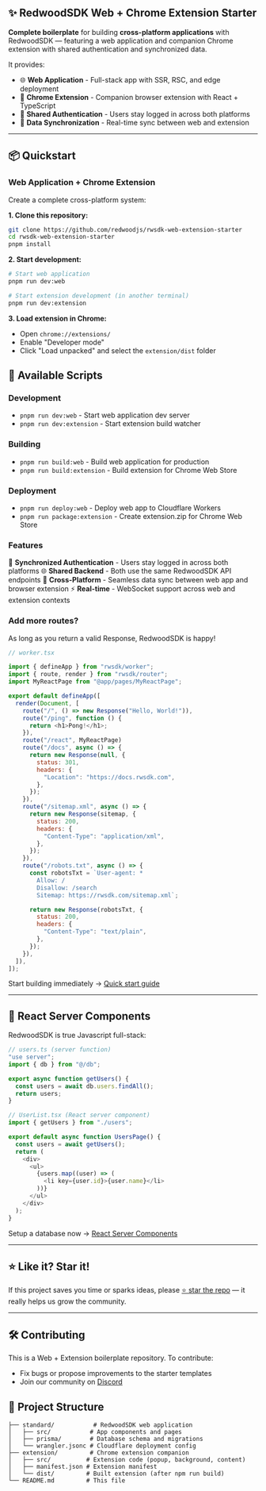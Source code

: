 ## ✨ RedwoodSDK Web + Chrome Extension Starter

**Complete boilerplate** for building **cross-platform applications** with RedwoodSDK — featuring a web application and companion Chrome extension with shared authentication and synchronized data.

It provides:

- 🌐 **Web Application** - Full-stack app with SSR, RSC, and edge deployment
- 🔧 **Chrome Extension** - Companion browser extension with React + TypeScript
- 🔄 **Shared Authentication** - Users stay logged in across both platforms
- 📱 **Data Synchronization** - Real-time sync between web and extension

---

## 📦 Quickstart

### Web Application + Chrome Extension

Create a complete cross-platform system:

**1. Clone this repository:**
```bash
git clone https://github.com/redwoodjs/rwsdk-web-extension-starter
cd rwsdk-web-extension-starter
pnpm install
```

**2. Start development:**
```bash
# Start web application
pnpm run dev:web

# Start extension development (in another terminal)
pnpm run dev:extension
```

**3. Load extension in Chrome:**
- Open `chrome://extensions/`
- Enable "Developer mode"
- Click "Load unpacked" and select the `extension/dist` folder

## 🚀 Available Scripts

### Development
- `pnpm run dev:web` - Start web application dev server
- `pnpm run dev:extension` - Start extension build watcher

### Building
- `pnpm run build:web` - Build web application for production
- `pnpm run build:extension` - Build extension for Chrome Web Store

### Deployment
- `pnpm run deploy:web` - Deploy web app to Cloudflare Workers
- `pnpm run package:extension` - Create extension.zip for Chrome Web Store

### Features

🔄 **Synchronized Authentication** - Users stay logged in across both platforms
🌐 **Shared Backend** - Both use the same RedwoodSDK API endpoints
📱 **Cross-Platform** - Seamless data sync between web app and browser extension
⚡ **Real-time** - WebSocket support across web and extension contexts

### Add more routes?

As long as you return a valid Response, RedwoodSDK is happy!

```js
// worker.tsx

import { defineApp } from "rwsdk/worker";
import { route, render } from "rwsdk/router";
import MyReactPage from "@app/pages/MyReactPage";

export default defineApp([
  render(Document, [
    route("/", () => new Response("Hello, World!")),
    route("/ping", function () {
      return <h1>Pong!</h1>;
    }),
    route("/react", MyReactPage)
    route("/docs", async () => {
      return new Response(null, {
        status: 301,
        headers: {
          "Location": "https://docs.rwsdk.com",
        },
      });
    }),
    route("/sitemap.xml", async () => {
      return new Response(sitemap, {
        status: 200,
        headers: {
          "Content-Type": "application/xml",
        },
      });
    }),
    route("/robots.txt", async () => {
      const robotsTxt = `User-agent: *
        Allow: /
        Disallow: /search
        Sitemap: https://rwsdk.com/sitemap.xml`;

      return new Response(robotsTxt, {
        status: 200,
        headers: {
          "Content-Type": "text/plain",
        },
      });
    }),
  ]),
]);
```

Start building immediately → [Quick start guide](https://docs.rwsdk.com/getting-started/quick-start/)

---

## 🚀 React Server Components

RedwoodSDK is true Javascript full-stack:

```js
// users.ts (server function)
"use server";
import { db } from "@/db";

export async function getUsers() {
  const users = await db.users.findAll();
  return users;
}

// UserList.tsx (React server component)
import { getUsers } from "./users";

export default async function UsersPage() {
  const users = await getUsers();
  return (
    <div>
      <ul>
        {users.map((user) => (
          <li key={user.id}>{user.name}</li>
        ))}
      </ul>
    </div>
  );
}
```

Setup a database now → [React Server Components](https://docs.rwsdk.com/core/react-server-components/)

---

## ⭐️ Like it? Star it!

If this project saves you time or sparks ideas, please [⭐ star the repo](https://github.com/redwoodjs/sdk) — it really helps us grow the community.

---

## 🛠 Contributing

This is a Web + Extension boilerplate repository. To contribute:

- Fix bugs or propose improvements to the starter templates
- Join our community on [Discord](https://discord.gg/redwoodjs)

## 📁 Project Structure

```
├── standard/           # RedwoodSDK web application
│   ├── src/           # App components and pages
│   ├── prisma/        # Database schema and migrations
│   └── wrangler.jsonc # Cloudflare deployment config
├── extension/         # Chrome extension companion
│   ├── src/          # Extension code (popup, background, content)
│   ├── manifest.json # Extension manifest
│   └── dist/         # Built extension (after npm run build)
└── README.md         # This file
```
